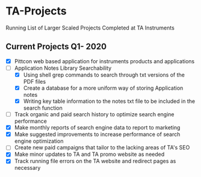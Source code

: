 # TA-Projects
Running List of Larger Scaled Projects Completed at TA Instruments
## Current Projects Q1- 2020
- [x] Pittcon web based application for instruments products and applications
- [ ] Application Notes Library Searchability
  - [x] Using shell grep commands to search through txt versions of the PDF files
  - [x] Create a database for a more uniform way of storing Application notes
  - [x] Writing key table information to the notes txt file to be included in the search function
 - [ ] Track organic and paid search history to optimize search engine performance
  - [x] Make monthly reports of search engine data to report to marketing
  - [x] Make suggested improvements to increase performance of search engine optimization
  - [ ] Create new paid campaigns that tailor to the lacking areas of TA's SEO
 - [x] Make minor updates to TA and TA promo website as needed
 - [x] Track running file errors on the TA website and redirect pages as necessary
